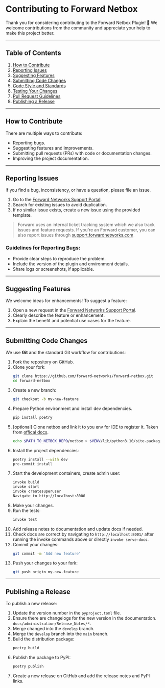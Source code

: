 # Contributing to Forward Netbox

Thank you for considering contributing to the Forward Netbox Plugin! 🎉
We welcome contributions from the community and appreciate your help to make
this project better.

---

## Table of Contents

1. [How to Contribute](#how-to-contribute)
2. [Reporting Issues](#reporting-issues)
3. [Suggesting Features](#suggesting-features)
4. [Submitting Code Changes](#submitting-code-changes)
5. [Code Style and Standards](#code-style-and-standards)
6. [Testing Your Changes](#testing-your-changes)
7. [Pull Request Guidelines](#pull-request-guidelines)
8. [Publishing a Release](#publishing-a-release)

---

## How to Contribute

There are multiple ways to contribute:

- Reporting bugs.
- Suggesting features and improvements.
- Submitting pull requests (PRs) with code or documentation changes.
- Improving the project documentation.

---

## Reporting Issues

If you find a bug, inconsistency, or have a question, please file an issue.

1. Go to the [Forward Networks Support Portal](https://forwardnetworks.com/support).
2. Search for existing issues to avoid duplication.
3. If no similar issue exists, create a new issue using the provided template.

> Forward uses an internal ticket tracking system which we also track issues
> and feature requests. If you're an Forward customer, you can also report
> issues through [support.forwardnetworks.com](https://support.forwardnetworks.com).

### Guidelines for Reporting Bugs:

- Provide clear steps to reproduce the problem.
- Include the version of the plugin and environment details.
- Share logs or screenshots, if applicable.

---

## Suggesting Features

We welcome ideas for enhancements! To suggest a feature:

1. Open a new request in the [Forward Networks Support Portal](https://forwardnetworks.com/support).
2. Clearly describe the feature or enhancement.
3. Explain the benefit and potential use cases for the feature.

---

## Submitting Code Changes

We use **Git** and the standard Git workflow for contributions:

1. Fork the repository on GitHub.
2. Clone your fork:
   ```bash
   git clone https://github.com/forward-networks/forward-netbox.git
   cd forward-netbox
   ```
3. Create a new branch:
   ```bash
   git checkout -b my-new-feature
   ```
4. Prepare Python environment and install dev dependencies.
   ```bash
   pip install poetry
   ```
5. [optional] Clone netbox and link it to you env for IDE to register it. Taken
   from [offical docs](https://netboxlabs.com/docs/netbox/en/stable/plugins/development/).
   ```bash
   echo $PATH_TO_NETBOX_REPO/netbox > $VENV/lib/python3.10/site-packages/netbox.pth
   ```
6. Install the project dependencies:
   ```bash
   poetry install --with dev
   pre-commit install
   ```
7. Start the development containers, create admin user:
    ```bash
    invoke build
    invoke start
    invoke createsuperuser
    Navigate to http://localhost:8000
    ```
8. Make your changes.
9. Run the tests:
    ```bash
    invoke test
    ```
10. Add release notes to documentation and update docs if needed.
11. Check docs are correct by navigating to `http://localhost:8001/` after running the invoke commands above or directly `invoke serve-docs`.
12. Commit your changes:
    ```bash
    git commit -m 'Add new feature'
    ```
13. Push your changes to your fork:
    ```bash
    git push origin my-new-feature
    ```

---

## Publishing a Release

To publish a new release:

1. Update the version number in the `pyproject.toml` file.
2. Ensure there are changelogs for the new version in the documentation.
   `docs/administration/Release_Notes/*`.
3. Merge changed into the `develop` branch.
4. Merge the `develop` branch into the `main` branch.
5. Build the distribution package:
    ```bash
    poetry build
    ```
6. Publish the package to PyPI:
    ```bash
    poetry publish
    ```
7. Create a new release on GitHub and add the release notes and PyPI links.
